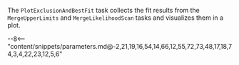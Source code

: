 The `PlotExclusionAndBestFit` task collects the fit results from the `MergeUpperLimits` and `MergeLikelihoodScan` tasks and visualizes them in a plot.

<div class="dhi_parameter_table">

--8<-- "content/snippets/parameters.md@-2,21,19,16,54,14,66,12,55,72,73,48,17,18,74,3,4,22,23,12,5,6"

</div>
